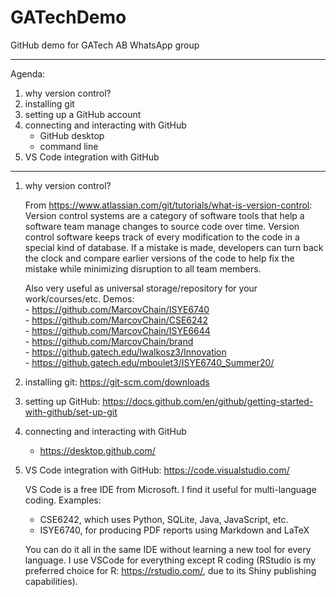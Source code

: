 # GATechDemo
GitHub demo for GATech AB WhatsApp group

---------------------------
Agenda: 
1) why version control?
2) installing git 
3) setting up a GitHub account
4) connecting and interacting with GitHub
  	- GitHub desktop
  	- command line
5) VS Code integration with GitHub
---------------------------
1) why version control?

	From https://www.atlassian.com/git/tutorials/what-is-version-control:  
	Version control systems are a category of software tools that help a software team manage changes to source code over time. Version control software keeps track of every modification to the code in a special kind of database. If a mistake is made, developers can turn back the clock and compare earlier versions of the code to help fix the mistake while minimizing disruption to all team members.

	Also very useful as universal storage/repository for your work/courses/etc. 
	Demos:  
		- https://github.com/MarcovChain/ISYE6740  
		- https://github.com/MarcovChain/CSE6242  
		- https://github.com/MarcovChain/ISYE6644  
		- https://github.com/MarcovChain/brand  
		- https://github.gatech.edu/lwalkosz3/Innovation  
		- https://github.gatech.edu/mboulet3/ISYE6740_Summer20/  

2) installing git: https://git-scm.com/downloads

3) setting up GitHub: https://docs.github.com/en/github/getting-started-with-github/set-up-git

4) connecting and interacting with GitHub  
	- https://desktop.github.com/

5) VS Code integration with GitHub: https://code.visualstudio.com/  

	VS Code is a free IDE from Microsoft. I find it useful for multi-language coding. Examples:
	- CSE6242, which uses Python, SQLite, Java, JavaScript, etc. 
	- ISYE6740, for producing PDF reports using Markdown and LaTeX

	You can do it all in the same IDE without learning a new tool for every language. I use VSCode for everything except R coding (RStudio is my preferred choice for R: https://rstudio.com/, due to its Shiny publishing capabilities).
